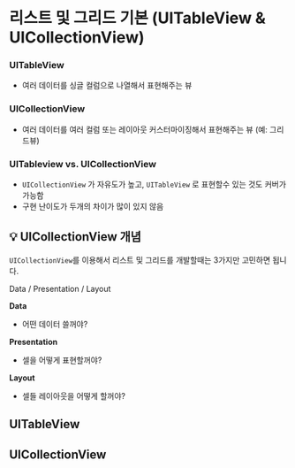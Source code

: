 # 리스트 및 그리드 기본 (UITableView & UICollectionView)

### UITableView

- 여러 데이터를 싱글 컬럼으로 나열해서 표현해주는 뷰

### UICollectionView

- 여러 데이터를 여러 컬럼 또는 레이아웃 커스터마이징해서 표현해주는 뷰 (예: 그리드뷰)

### UITableview vs. UICollectionView

- `UICollectionView` 가 자유도가 높고, `UITableView` 로 표현할수 있는 것도 커버가 가능함
- 구현 난이도가 두개의 차이가 많이 있지 않음


## 💡 UICollectionView 개념

`UICollectionView`를 이용해서 리스트 및 그리드를 개발할때는 3가지만 고민하면 됩니다. 

Data / Presentation / Layout  

**Data**

- 어떤 데이터 쓸꺼야?

**Presentation**

- 셀을 어떻게 표현할꺼야?

**Layout**

- 셀들 레이아웃을 어떻게 할꺼야?



## UITableView


## UICollectionView

